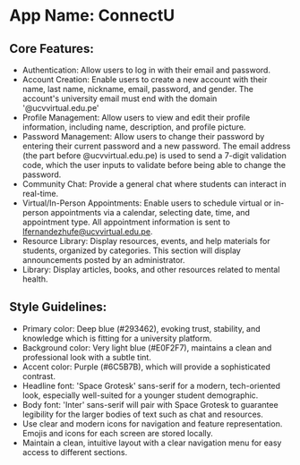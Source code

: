 # **App Name**: ConnectU

## Core Features:

- Authentication: Allow users to log in with their email and password.
- Account Creation: Enable users to create a new account with their name, last name, nickname, email, password, and gender. The account's university email must end with the domain '@ucvvirtual.edu.pe'
- Profile Management: Allow users to view and edit their profile information, including name, description, and profile picture.
- Password Management: Allow users to change their password by entering their current password and a new password. The email address (the part before @ucvvirtual.edu.pe) is used to send a 7-digit validation code, which the user inputs to validate before being able to change the password.
- Community Chat: Provide a general chat where students can interact in real-time.
- Virtual/In-Person Appointments: Enable users to schedule virtual or in-person appointments via a calendar, selecting date, time, and appointment type. All appointment information is sent to lfernandezhufe@ucvvirtual.edu.pe.
- Resource Library: Display resources, events, and help materials for students, organized by categories. This section will display announcements posted by an administrator.
- Library: Display articles, books, and other resources related to mental health.

## Style Guidelines:

- Primary color: Deep blue (#293462), evoking trust, stability, and knowledge which is fitting for a university platform.
- Background color: Very light blue (#E0F2F7), maintains a clean and professional look with a subtle tint.
- Accent color: Purple (#6C5B7B), which will provide a sophisticated contrast.
- Headline font: 'Space Grotesk' sans-serif for a modern, tech-oriented look, especially well-suited for a younger student demographic.
- Body font: 'Inter' sans-serif will pair with Space Grotesk to guarantee legibility for the larger bodies of text such as chat and resources.
- Use clear and modern icons for navigation and feature representation. Emojis and icons for each screen are stored locally.
- Maintain a clean, intuitive layout with a clear navigation menu for easy access to different sections.